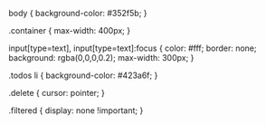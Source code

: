 body {
  background-color: #352f5b;
}

.container {
    max-width: 400px;
}

input[type=text],
input[type=text]:focus {
    color: #fff;
    border: none;
    background: rgba(0,0,0,0.2);
    max-width: 300px;
}

.todos li {
    background-color: #423a6f;
}

.delete {
    cursor: pointer;
}

.filtered {
    display: none !important;
}

